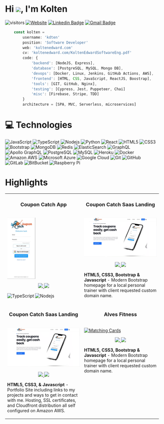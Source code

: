 <h1 align="left">Hi <img src="https://raw.githubusercontent.com/aemmadi/aemmadi/master/wave.gif" width="30">, I'm Kolten</h1>

![visitors](https://visitor-badge.laobi.icu/badge?page_id=kdten)
[![Website](https://img.shields.io/badge/-koltenedward.com-informational?style=flat-square&color=purple&logo=vercel&logoColor=white)](https://koltenedward.com)
[![Linkedin Badge](https://img.shields.io/badge/-Kolten_Edward-blue?style=flat-square&logo=Linkedin&logoColor=white&link=https://www.linkedin.com/in/koltenedward/)](https://www.linkedin.com/in/koltenedward/)
[![Gmail Badge](https://img.shields.io/badge/-koltenedward@proton.me-c14438?style=flat-square&logo=Gmail&logoColor=white&link=mailto:koltenedward@proton.me)](mailto:koltenedward@proton.me)

```javascript
    const kolten =
        username: 'kdten'
        position: 'Software Developer'
        web: 'koltenedward.com'
        cv: 'koltenedward.com/KoltenEdwardSoftwareEng.pdf'
        code: {
            'backend': [NodeJS, Express],
            'database': [PostgreSQL, MySQL, Mongo DB],
            'devops': [Docker, Linux, Jenkins, GitHub Actions, AWS],
            'frontend': [HTML, CSS, JavaScript, ReactJS, Boostrap],
            'tools': [GIT, GitHub, Nginx],
            'testing': [Cypress, Jest, Puppeteer, Chai]
            'misc': [Firebase, Stripe, TDD]
        }
        architecture = [SPA, MVC, Serverless, microservices]
```
# 💻 Technologies

![JavaScript](https://img.shields.io/badge/-JavaScript-black?style=flat-square&logo=javascript)
![TypeScript](https://img.shields.io/badge/-TypeScript-007ACC?style=flat-square&logo=typescript&logoColor=white)
![Nodejs](https://img.shields.io/badge/-Nodejs-black?style=flat-square&logo=Node.js)
![Python](https://img.shields.io/badge/-Python-black?style=flat-square&logo=Python)
![React](https://img.shields.io/badge/-React-black?style=flat-square&logo=react)
![HTML5](https://img.shields.io/badge/-HTML5-E34F26?style=flat-square&logo=html5&logoColor=white)
![CSS3](https://img.shields.io/badge/-CSS3-1572B6?style=flat-square&logo=css3)
![Bootstrap](https://img.shields.io/badge/-Bootstrap-563D7C?style=flat-square&logo=bootstrap)
![MongoDB](https://img.shields.io/badge/-MongoDB-black?style=flat-square&logo=mongodb)
![Redis](https://img.shields.io/badge/-Redis-black?style=flat-square&logo=Redis)
![ElasticSearch](https://img.shields.io/badge/-ElasticSearch-005571?style=flat-square&logo=elasticsearch)
![GraphQL](https://img.shields.io/badge/-GraphQL-E10098?style=flat-square&logo=graphql)
![Apollo GraphQL](https://img.shields.io/badge/-Apollo%20GraphQL-311C87?style=flat-square&logo=apollo-graphql)
![PostgreSQL](https://img.shields.io/badge/-PostgreSQL-336791?style=flat-square&logo=postgresql)
![MySQL](https://img.shields.io/badge/-MySQL-black?style=flat-square&logo=mysql)
![Heroku](https://img.shields.io/badge/-Heroku-430098?style=flat-square&logo=heroku)
![Docker](https://img.shields.io/badge/-Docker-black?style=flat-square&logo=docker)
![Amazon AWS](https://img.shields.io/badge/Amazon%20AWS-232F3E?style=flat-square&logo=amazon-aws)
![Microsoft Azure](https://img.shields.io/badge/Microsoft%20Azure-232F7E?style=flat-square&logo=microsoft-azure)
![Google Cloud](https://img.shields.io/badge/Google%20Cloud-black?style=flat-square&logo=google-cloud)
![Git](https://img.shields.io/badge/-Git-black?style=flat-square&logo=git)
![GitHub](https://img.shields.io/badge/-GitHub-181717?style=flat-square&logo=github)
![GitLab](https://img.shields.io/badge/-GitLab-FCA121?style=flat-square&logo=gitlab)
![BitBucket](https://img.shields.io/badge/-BitBucket-darkblue?style=flat-square&logo=bitbucket)
![Raspberry Pi](https://img.shields.io/badge/-Raspberry%20Pi-C51A4A?style=flat-square&logo=Raspberry-Pi)


<h1 align="left">Highlights</h1>


<table>
  
  <tr>
    <td width="50%" valign="top">
      <h3 align="center">Coupon Catch App</h3>
        <br />
        <a target="_blank" href="https://couponcatchapp.com/">
            <img align="center" src="https://github.com/kdten/kdten/blob/main/ccapppreview.gif?raw=true" height="200"  alt="Coupon Catch App"/>
        </a>
        <br />
        <p align="center">
          
  <a href="https://couponcatchapp.com/" target="_blank">
    <img src="https://img.shields.io/badge/-Repository-181717?style=flat-square&logo=github"/>
  </a>  
  <a href="https://couponcatchapp.com/" target="_blank">
    <img src="https://img.shields.io/badge/-Live-181717?style=flat-square&logo=vercel"/>
  </a>
      </p>

![TypeScript](https://img.shields.io/badge/-TypeScript-007ACC?style=flat-square&logo=typescript&logoColor=white)
![Nodejs](https://img.shields.io/badge/-Nodejs-black?style=flat-square&logo=Node.js)
</td>



<td width="50%" valign="top">
      <h3 align="center">Coupon Catch Saas Landing</h3>
        <br />
        <a target="_blank" href="https://koltenedward.com">
          <img src="https://github.com/kdten/kdten/blob/main/cclandingpreview.gif?raw=true" width="100%" alt="Portfolio"/>
        </a>
        <br />
        <p align="center">
          
  <a href="https://github.com/kdten/Portfolio" target="_blank">
    <img src="https://img.shields.io/static/v1?label=|&message=REPO&color=23555f&style=plastic&logo=github&logo-color=white"/>
  </a>
  <a href="https://koltenedward.com" target="_blank">
    <img src="https://img.shields.io/static/v1?label=|&message=WEBSITE&color=cdf998&style=plastic&logo=wordpress&logo-color=white"/>
  </a>
      </p>
        <p><strong>HTML5, CSS3, Bootstrap & Javascript</strong> - Modern Bootstrap homepage for a local personal trainer with client requested custom domain name.</p>
    </td>


  </tr>
  
  <tr>
    <td width="50%" valign="top">
      <h3 align="center">Coupon Catch Saas Landing</h3>
      <br />
        <a target="_blank" href="https://koltenedward.com">
          <img src="https://github.com/kdten/kdten/blob/main/cclandingpreview.gif?raw=true" width="100%" alt="Portfolio"/>
        </a>
      <br />
        <p align="center">
  <a href="https://github.com/kdten/Portfolio" target="_blank">
    <img src="https://img.shields.io/static/v1?label=|&message=REPO&color=23555f&style=plastic&logo=github&logo-color=white"/>
  </a>
  <a href="https://koltenedward.com" target="_blank">
    <img src="https://img.shields.io/static/v1?label=|&message=WEBSITE&color=cdf998&style=plastic&logo=wordpress&logo-color=white"/>
  </a>
      </p>
        <p><strong>HTML5, CSS3, & Javascript</strong> - Portfolio Site including links to my projects and ways to get in contact with me. Hosting, SSL certificates, and Cloudfront distribution all self configured on Amazon AWS.</p>
    </td>
    <td width="50%" valign="top">
      <h3 align="center">Alves Fitness</h3>
        <br />
        <a target="_blank" href="#">
          <img src="images/gif3.gif" width="100%" alt="Matching Cards"/>
        </a>
        <br />
        <p align="center">
          
  <a href="#" target="_blank">
    <img src="https://img.shields.io/static/v1?label=|&message=REPO&color=23555f&style=plastic&logo=github&logo-color=white"/>
  </a>
  <a href="#" target="_blank">
    <img src="https://img.shields.io/static/v1?label=|&message=WEBSITE&color=cdf998&style=plastic&logo=wordpress&logo-color=white"/>
  </a>
      </p>
        <p><strong>HTML5, CSS3, Bootstrap & Javascript</strong> - Modern Bootstrap homepage for a local personal trainer with client requested custom domain name.</p>
    </td>
  </tr>
</table>


